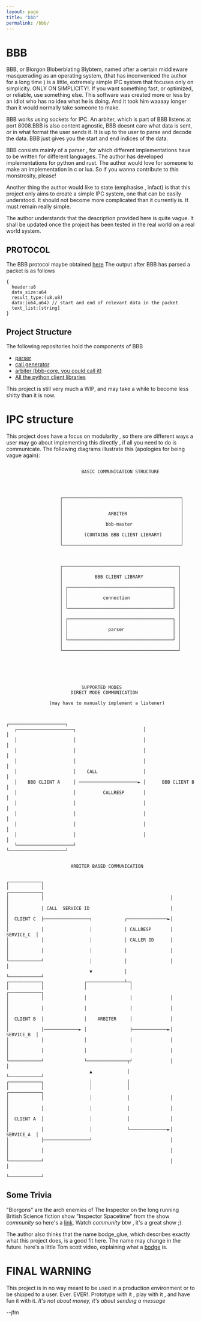```yaml
---
layout: page
title: "bbb"
permalink: /bbb/
---
```

# BBB
BBB, or Blorgon Bloberblating Blybtem, named after a certain middleware masquerading as an operating system, (that has inconveniced the author for a long time ) is a little, extremely simple IPC system that focuses only on simplicity. ONLY ON SIMPLICITY!. If you want something fast, or optimized, or reliable, use something else. This software was created more or less by an idiot who has no idea what he is doing. And it took him waaaay longer than it would normally take someone to make. 

BBB works using sockets for IPC. An arbiter, which is part of BBB listens at port 8008.BBB is also content agnostic, BBB doesnt care what data is sent, or in what format the user sends it. It is up to the user to parse and decode the data. BBB just gives you the start and end indices of the data.

BBB consists mainly of a parser , for which different implementations have to be written for different languages. The author has developed implementations for python and rust.
The author would love for someone to make an implementation in c or lua. So if you wanna contribute to this monstrosity, please!

Another thing the author would like to state (emphasise , infact) is that this project only aims to create a simple IPC system, one that can be easily understood. It should not become more complicated than it currently is. It must remain really simple.

The author understands that the description provided here is quite vague. It shall be updated once the project has been tested in the real world on a real world system.

## PROTOCOL 
The BBB protocol maybe obtained [here](https://jfarhanm.github.io/protocol/)
The output after BBB has parsed a packet is as follows
```
{
  header:u8
  data_size:u64
  result_type:(u8,u8)
  data:(u64,u64) // start and end of relevant data in the packet
  text_list:[string]  
}
```

## Project Structure 
The following repositories hold the components of BBB
 - [parser](https://github.com/jfarhanm/bbb-parser)
 - [call generator](https://github.com/jfarhanm/bbb_call_gen)
 - [arbiter (bbb-core, you could call it)](https://github.com/jfarhanm/bbb)
 - [All the python client libraries](https://github.com/jfarhanm/bbb_python)

This project is still very much a WIP, and may take a while to become less shitty than it is now.

# IPC structure 
This project does have a focus on modularity , so there are different ways a user may go about implementing this directly , if all you need to do is communicate. The following diagrams illustrate this (apologies for being vague again):
```

                            BASIC COMMUNICATION STRUCTURE




                    ┌────────────────────────────────────────────┐
                    │                                            │
                    │                                            │
                    │                 ARBITER                    │
                    │                                            │
                    │                bbb-master                  │
                    │                                            │
                    │        (CONTAINS BBB CLIENT LIBRARY)       │
                    │                                            │
                    └────────────────────────────────────────────┘



                    ┌───────────────────────────────────────────┐
                    │                                           │
                    │            BBB CLIENT LIBRARY             │
                    │                                           │
                    │ ┌───────────────────────────────────────┐ │
                    │ │                                       │ │
                    │ │             connection                │ │
                    │ │                                       │ │
                    │ └───────────────────────────────────────┘ │
                    │                                           │
                    │ ┌───────────────────────────────────────┐ │
                    │ │                                       │ │
                    │ │               parser                  │ │
                    │ │                                       │ │
                    │ └───────────────────────────────────────┘ │
                    │                                           │
                    └───────────────────────────────────────────┘






                            SUPPORTED MODES
                        DIRECT MODE COMMUNICATION

                (may have to manually implement a listener)


                                                   ┌─────────────────────┐
   ┌─────────────────────┐                         │                     │
   │                     │                         │                     │
   │                     │                         │                     │
   │                     │                         │                     │
   │                     │    CALL                 │                     │
   │    BBB CLIENT A     │ ──────────────────────► │      BBB CLIENT B   │
   │                     │          CALLRESP       │                     │
   │                     │                         │                     │
   │                     │                         │                     │
   │                     │                         │                     │
   │                     │                         │                     │
   └─────────────────────┘                         └─────────────────────┘


                        ARBITER BASED COMMUNICATION


┌────────────┐
│            │                                               ┌────────────┐
│            │                                               │            │
│            │ CALL  SERVICE ID                              │            │
│  CLIENT C  ├─────────────────┐            ┌───────────────►│            │
│            │                 │            │ CALLRESP       │ SERVICE_C  │
│            │                 │            │ CALLER ID      │            │
│            │                 │            │                │            │
└────────────┘                 │            │                │            │
                               ▼            │                └────────────┘
┌────────────┐               ┌──────────────┴─┐
│            │               │                │              ┌────────────┐
│            │               │                │              │            │
│            │               │                │              │            │
│  CLIENT B  │               │    ARBITER     │              │            │
│            │─────────────► │                ├─────────────►│ SERVICE_B  │
│            │               │                │              │            │
│            │               │                │              │            │
└────────────┘               └───────────────┬┘              │            │
                               ▲             │               └────────────┘
┌────────────┐                 │             │
│            │                 │             │               ┌────────────┐
│            │                 │             │               │            │
│            │                 │             │               │            │
│  CLIENT A  │                 │             │               │            │
│            │                 │             └──────────────►│ SERVICE_A  │
│            ├─────────────────┘                             │            │
│            │                                               │            │
└────────────┘                                               │            │
                                                             └────────────┘

```


## Some Trivia 
"Blorgons" are the arch enemies of The Inspector on the long running British Science fiction show "Inspector Spacetime" from the show _community_ so here's a [link](https://community-sitcom.fandom.com/wiki/Blorgons). Watch _community_ btw , it's a great show ;).

The author also thinks that the name bodge_glue, which describes exactly what this project does, is a good fit here. The name may change in the future.
here's a little Tom scott video, explaining what a [bodge](https://www.youtube.com/watch?v=lIFE7h3m40U) is.

# FINAL WARNING
This project is in no way meant to be used in a production environment or to be shipped to a user. Ever. EVER!. Prototype with it , play with it , and have fun it with it. _It's not about money, it's about sending a message_

--jfm
